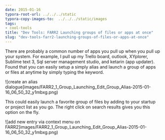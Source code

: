 ```yaml
---
date: 2015-01-16
typora-root-url: ../../../static
typora-copy-images-to:  ../../../static/images
tags:
- cool-tools
title: "Dev Tools: FARR2 Launching groups of files or apps at once"
slug: "dev-tools-farr2-launching-groups-of-files-or-apps-at-once"
---
```


There are probably a common number of apps you pull up when you pull up your system. For example, I pull up my Trello board, outlook, XYplorer, Sublime text 3, Sql server management studio, and ketarin (app updater). Found that you can easily setup a simply alias and launch a group of apps or files at anytime by simply typing the keyword.

![create an alias dialogue]images/FARR2_1_Group_Launching_Edit_Group_Alias-2015-01-16_06_50_32_y1mbxg.png)

This could easily launch a favorite group of files by adding to your startup or project list as you go. The right click on search results gives you this option on the fly.

![add new entry via context menu on FARR2]images/FARR2_1_Group_Launching_Edit_Group_Alias-2015-01-16_06_50_32_y1mbxg.png)
